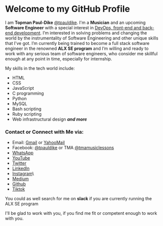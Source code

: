 # Welcome to my GitHub Profile
I am **Topman Paul-Dike** [@tpauldike](https://github.com/tpauldike). I'm a **Musician** and an upcoming **Software Engineer** with a special interest in <u>DevOps, front-end and back-end development</u>. I’m interested in solving problems and changing the world by the instrumentality of Software Engineering and other unique skills that I've got. I’m currently being trained to become a full stack software engineer in the renowned **ALX SE program** and I’m willing and ready to work with any serious team of software engineers, who consider me skillful enough at any point in time, especially for internship.

My skills in the tech world include:
- HTML
- CSS
- JavaScript
- C programming
- Python
- MySQL
- Bash scripting
- Ruby scripting 
- Web infrastructural design ***and more***

### Contact or Connect with Me via:
- Email: [Gmail](mailto:topman4loveworld@gmail.com) or [YahooMail](mailto:topman4loveworld@yahoo.com)
- Facebook: [@tpauldike](https://facebook.com/tpauldike) or TMA [@tmamusiclessons](https://facebook.com/tmamusiclessons)
- [WhatsApp](https://wa.link/66ef36)
- [YouTube](https://youtube.com/@tpauldike)
- [Twitter](https://twitter.com/tpauldike)
- [LinkedIn](https://www.linkedin.com/in/topman-paul-dike-bbb330143)
- [Instagram](https://instagram.com/pauldiketopman)\
- [Medium](https://tpauldike.medium.com/)
- [Github](https://github.com/tpauldike)
- [Tiktok](https://tiktok.com/@tpauldike)

You could as well search for me on **slack** if you are currently running the ALX SE program

I'll be glad to work with you, if you find me fit or competent enough to work with you.

<!---
tpauldike/tpauldike is a ✨ special ✨ repository because its `README.md` (this file) appears on your GitHub profile.
You can click the Preview link to take a look at your changes.
--->
